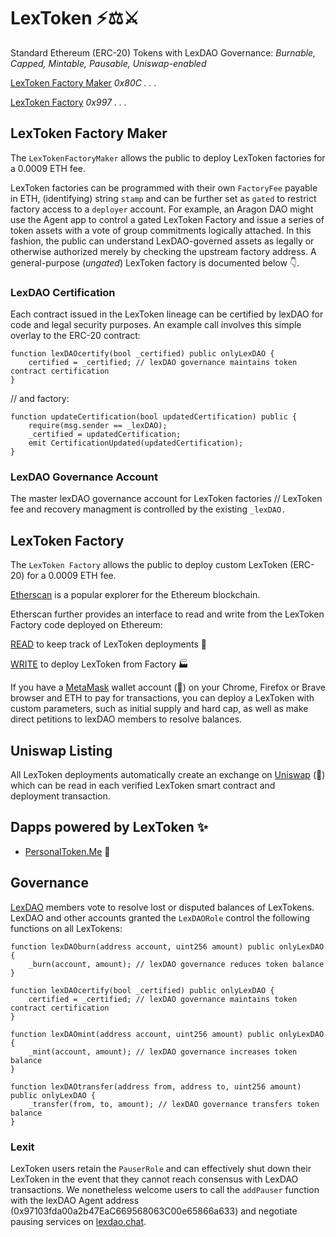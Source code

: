 # LexToken ⚡⚖️⚔️
Standard Ethereum (ERC-20) Tokens with LexDAO Governance: *Burnable, Capped, Mintable, Pausable, Uniswap-enabled*

[LexToken Factory Maker](https://etherscan.io/address/https://etherscan.io/address/0x80CFbE26CCA322411F9F005d25ba54127618Fcb0#code) *0x80C . . .*

[LexToken Factory](https://etherscan.io/address/0x99755ceba6460491173307985ea7c0cdb0a84d7a#code) *0x997 . . .*

## LexToken Factory Maker

The `LexTokenFactoryMaker` allows the public to deploy LexToken factories for a 0.0009 ETH fee. 

LexToken factories can be programmed with their own `FactoryFee` payable in ETH, (identifying) string `stamp` and can be further set as `gated` to restrict factory access to a `deployer` account. For example, an Aragon DAO might use the Agent app to control a gated LexToken Factory and issue a series of token assets with a vote of group commitments logically attached. In this fashion, the public can understand LexDAO-governed assets as legally or otherwise authorized merely by checking the upstream factory address. A general-purpose (*ungated*) LexToken factory is documented below 👇.

### LexDAO Certification

Each contract issued in the LexToken lineage can be certified by lexDAO for code and legal security purposes. An example call involves this simple overlay to the ERC-20 contract:

    function lexDAOcertify(bool _certified) public onlyLexDAO {
        certified = _certified; // lexDAO governance maintains token contract certification
    }

// and factory: 

    function updateCertification(bool updatedCertification) public {
        require(msg.sender == _lexDAO);
        _certified = updatedCertification;
        emit CertificationUpdated(updatedCertification);
    }

### LexDAO Governance Account

The master lexDAO governance account for LexToken factories // LexToken fee and recovery managment is controlled by the existing `_lexDAO.`

## LexToken Factory

The `LexToken Factory` allows the public to deploy custom LexToken (ERC-20) for a 0.0009 ETH fee.

[Etherscan](https://etherscan.io/) is a popular explorer for the Ethereum blockchain.

Etherscan further provides an interface to read and write from the LexToken Factory code deployed on Ethereum: 

[READ](https://etherscan.io/dapp/0x99755ceba6460491173307985ea7c0cdb0a84d7a#readContract) to keep track of LexToken deployments 🧮

[WRITE](https://etherscan.io/dapp/0x99755ceba6460491173307985ea7c0cdb0a84d7a#writeContract) to deploy LexToken from Factory 🏭

If you have a [MetaMask](https://metamask.io/) wallet account (🦊) on your Chrome, Firefox or Brave browser and ETH to pay for transactions, you can deploy a LexToken with custom parameters, such as initial supply and hard cap, as well as make direct petitions to lexDAO members to resolve balances. 

## Uniswap Listing

All LexToken deployments automatically create an exchange on [Uniswap](https://uniswap.exchange/) (🦄) which can be read in each verified LexToken smart contract and deployment transaction.

## Dapps powered by LexToken ✨

* [PersonalToken.Me](https://personaltoken.me/) 👥

## Governance

[LexDAO](http://nightly.aragon.org/#/lexdao) members vote to resolve lost or disputed balances of LexTokens. LexDAO and other accounts granted the `LexDAORole` control the following functions on all LexTokens:

    function lexDAOburn(address account, uint256 amount) public onlyLexDAO {
        _burn(account, amount); // lexDAO governance reduces token balance
    }
    
    function lexDAOcertify(bool _certified) public onlyLexDAO {
        certified = _certified; // lexDAO governance maintains token contract certification
    }

    function lexDAOmint(address account, uint256 amount) public onlyLexDAO {
        _mint(account, amount); // lexDAO governance increases token balance
    }
    
    function lexDAOtransfer(address from, address to, uint256 amount) public onlyLexDAO {
        _transfer(from, to, amount); // lexDAO governance transfers token balance
    }

### Lexit 

LexToken users retain the `PauserRole` and can effectively shut down their LexToken in the event that they cannot reach consensus with LexDAO transactions. We nonetheless welcome users to call the `addPauser` function with the lexDAO Agent address (0x97103fda00a2b47EaC669568063C00e65866a633) and negotiate pausing services on [lexdao.chat](http://lexdao.chat/).
